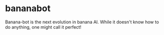 # bananabot
Banana-bot is the next evolution in banana AI. While it doesn't know how to do anything, one might call it perfect!
